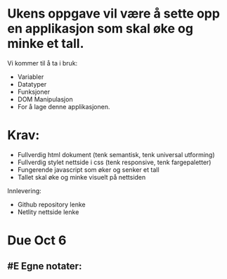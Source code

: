 # Ukens oppgave vil være å sette opp en applikasjon som skal øke og minke et tall.
Vi kommer til å ta i bruk:
- Variabler
- Datatyper
- Funksjoner
- DOM Manipulasjon
- For å lage denne applikasjonen.

# Krav:
- Fullverdig html dokument (tenk semantisk, tenk universal utforming)
- Fullverdig stylet nettside i css (tenk responsive, tenk fargepaletter)
- Fungerende javascript som øker og senker et tall
- Tallet skal øke og minke visuelt på nettsiden

Innlevering:
- Github repository lenke
- Netlity nettside lenke

# Due Oct 6


#E Egne notater:
- 
